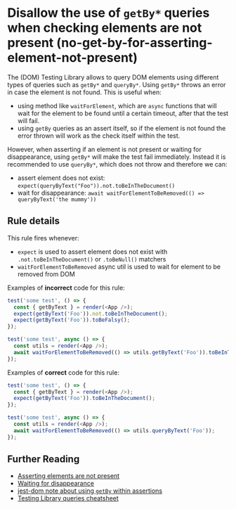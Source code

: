 # Disallow the use of `getBy*` queries when checking elements are not present (no-get-by-for-asserting-element-not-present)

The (DOM) Testing Library allows to query DOM elements using different types of queries such as `getBy*` and `queryBy*`. Using `getBy*` throws an error in case the element is not found. This is useful when:

- using method like `waitForElement`, which are `async` functions that will wait for the element to be found until a certain timeout, after that the test will fail.
- using `getBy` queries as an assert itself, so if the element is not found the error thrown will work as the check itself within the test.

However, when asserting if an element is not present or waiting for disappearance, using `getBy*` will make the test fail immediately. Instead it is recommended to use `queryBy*`, which does not throw and therefore we can:

- assert element does not exist: `expect(queryByText("Foo")).not.toBeInTheDocument()`
- wait for disappearance: `await waitForElementToBeRemoved(() => queryByText('the mummy'))`

## Rule details

This rule fires whenever:

- `expect` is used to assert element does not exist with `.not.toBeInTheDocument()` or `.toBeNull()` matchers
- `waitForElementToBeRemoved` async util is used to wait for element to be removed from DOM

Examples of **incorrect** code for this rule:

```js
test('some test', () => {
  const { getByText } = render(<App />);
  expect(getByText('Foo')).not.toBeInTheDocument();
  expect(getByText('Foo')).toBeFalsy();
});
```

```js
test('some test', async () => {
  const utils = render(<App />);
  await waitForElementToBeRemoved(() => utils.getByText('Foo')).toBeInTheDocument());
});
```

Examples of **correct** code for this rule:

```js
test('some test', () => {
  const { getByText } = render(<App />);
  expect(getByText('Foo')).toBeInTheDocument();
});
```

```js
test('some test', async () => {
  const utils = render(<App />);
  await waitForElementToBeRemoved(() => utils.queryByText('Foo'));
});
```

## Further Reading

- [Asserting elements are not present](https://testing-library.com/docs/guide-disappearance#asserting-elements-are-not-present)
- [Waiting for disappearance](https://testing-library.com/docs/guide-disappearance#waiting-for-disappearance)
- [jest-dom note about using `getBy` within assertions](https://testing-library.com/docs/ecosystem-jest-dom)
- [Testing Library queries cheatsheet](https://testing-library.com/docs/dom-testing-library/cheatsheet#queries)
